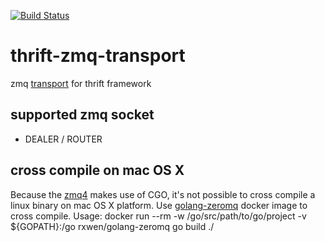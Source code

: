[![Build Status](https://travis-ci.org/rxwen/thrift-zmq-transport.svg?branch=master)](https://travis-ci.org/rxwen/thrift-zmq-transport)


# thrift-zmq-transport
zmq [transport](https://github.com/apache/thrift/blob/master/lib/go/thrift/transport.go) for thrift framework

## supported zmq socket

- DEALER / ROUTER

## cross compile on mac OS X 

Because the [zmq4](https://github.com/pebbe/zmq4) makes use of CGO, it's not possible to cross compile a linux binary on mac OS X platform. Use [golang-zeromq](https://hub.docker.com/r/rxwen/golang-zeromq/) docker image to cross compile. Usage:
	docker run --rm -w /go/src/path/to/go/project -v ${GOPATH}:/go rxwen/golang-zeromq go build ./

